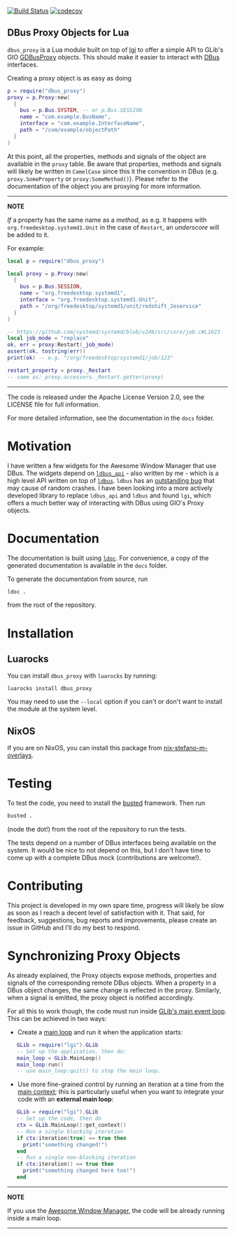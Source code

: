 [![Build
Status](https://travis-ci.com/stefano-m/lua-dbus_proxy.svg?branch=master)](https://travis-ci.com/stefano-m/lua-dbus_proxy)
[![codecov](https://codecov.io/gh/stefano-m/lua-dbus_proxy/branch/master/graph/badge.svg)](https://codecov.io/gh/stefano-m/lua-dbus_proxy)

DBus Proxy Objects for Lua
--------------------------

`dbus_proxy` is a Lua module built on top
of [lgi](https://github.com/pavouk/lgi) to offer a simple API to GLib's
GIO
[GDBusProxy](https://developer.gnome.org/gio/stable/GDBusProxy.html#GDBusProxy.description)
objects. This should make it easier to interact
with [DBus](https://dbus.freedesktop.org/doc/dbus-tutorial.html) interfaces.

Creating a proxy object is as easy as doing

```lua
p = require("dbus_proxy")
proxy = p.Proxy:new(
  {
    bus = p.Bus.SYSTEM, -- or p.Bus.SESSION
    name = "com.example.BusName",
    interface = "com.example.InterfaceName",
    path = "/com/example/objectPath"
  }
)
```

At this point, all the properties, methods and signals of the object are
available in the `proxy` table.  Be aware that properties, methods and signals
will likely be written in `CamelCase` since this it the convention in DBus
(e.g. `proxy.SomeProperty` or `proxy:SomeMethod()`). Please refer to the
documentation of the object you are proxying for more information.

-----

**NOTE**

*If* a property has the same name as a *method*, as e.g. it happens with
`org.freedesktop.systemd1.Unit` in the case of `Restart`, an *underscore* will
be added to it.

For example:

``` lua
local p = require("dbus_proxy")

local proxy = p.Proxy:new(
  {
    bus = p.Bus.SESSION,
    name = "org.freedesktop.systemd1",
    interface = "org.freedesktop.systemd1.Unit",
    path = "/org/freedesktop/systemd1/unit/redshift_2eservice"
  }
)

-- https://github.com/systemd/systemd/blob/v246/src/core/job.c#L1623
local job_mode = "replace"
ok, err = proxy:Restart(_job_mode)
assert(ok, tostring(err))
print(ok) -- e.g. "/org/freedesktop/systemd1/job/123"

restart_property = proxy._Restart
-- same as: proxy.accessors._Restart.getter(proxy)
```

-----

The code is released under the Apache License Version 2.0, see the LICENSE file
for full information.

For more detailed information, see the documentation in the `docs` folder.


# Motivation

I have written a few widgets for the Awesome Window Manager that use DBus. The
widgets depend on [`ldbus_api`](https://github.com/stefano-m/lua-ldbus_api) -
also written by me - which is a high level API written on top
of [`ldbus`](https://github.com/daurnimator/ldbus/).  `ldbus` has
an [outstanding bug](https://github.com/daurnimator/ldbus/issues/6) that may
cause of random crashes.  I have been looking into a more actively developed
library to replace `ldbus_api` and `ldbus` and found `lgi`, which offers a much
better way of interacting with DBus using GIO's Proxy objects.

# Documentation

The documentation is built using [`ldoc`](stevedonovan.github.io/ldoc/). For
convenience, a copy of the generated documentation is available in the `docs`
folder.

To generate the documentation from source, run

```sh
ldoc .
```

from the root of the repository.

# Installation

## Luarocks

You can install `dbus_proxy` with `luarocks` by running:

```shell
luarocks install dbus_proxy
```

You may need to use the `--local` option if you can't or don't want to install
the module at the system level.

## NixOS

If you are on NixOS, you can install this package from
[nix-stefano-m-overlays](https://github.com/stefano-m/nix-stefano-m-nix-overlays).

# Testing

To test the code, you need to install
the [busted](http://olivinelabs.com/busted/) framework.  Then run

``` sh
busted .
```

(node the dot!) from the root of the repository to run the tests.

The tests depend on a number of DBus interfaces being available on the
system.  It would be nice to not depend on this, but I don't have time to come
up with a complete DBus mock (contributions are welcome!).


# Contributing

This project is developed in my own spare time, progress will likely be slow as
soon as I reach a decent level of satisfaction with it.  That said, for
feedback, suggestions, bug reports and improvements, please create an issue in
GitHub and I'll do my best to respond.


# Synchronizing Proxy Objects

As already explained, the Proxy objects expose methods, properties and signals
of the corresponding remote DBus objects.  When a property in a DBus object
changes, the same change is reflected in the proxy.  Similarly, when a signal
is emitted, the proxy object is notified accordingly.

For all this to work though, the code must run
inside
[GLib's main event loop](https://developer.gnome.org/glib/stable/glib-The-Main-Event-Loop.html#glib-The-Main-Event-Loop.description). This
can be achieved in two ways:

- Create
   a
   [main loop](https://developer.gnome.org/glib/stable/glib-The-Main-Event-Loop.html#GMainLoop) and
   run it when the application starts:

```lua
   GLib = require("lgi").GLib
   -- Set up the application, then do:
   main_loop = GLib.MainLoop()
   main_loop:run()
   -- use main_loop:quit() to stop the main loop.
```

- Use more fine-grained control by running an iteration at a time from
   the
   [main context](https://developer.gnome.org/glib/stable/glib-The-Main-Event-Loop.html#GMainContext);
   this is particularly useful when you want to integrate your code with an
   **external main loop**:

```lua
   GLib = require("lgi").GLib
   -- Set up the code, then do
   ctx = GLib.MainLoop():get_context()
   -- Run a single blocking iteration
   if ctx:iteration(true) == true then
     print("something changed!")
   end
   -- Run a single non-blocking iteration
   if ctx:iteration() == true then
     print("something changed here too!")
   end
```


--------

  **NOTE**

  If you use the [Awesome Window Manager](https://awesomewm.org/), the code
  will be already running inside a main loop.

--------

